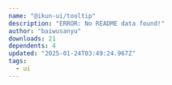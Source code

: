 ```yaml
---
name: "@ikun-ui/tooltip"
description: "ERROR: No README data found!"
author: "baiwusanyu"
downloads: 21
dependents: 4
updated: "2025-01-24T03:49:24.967Z"
tags: 
  - ui
---
```

